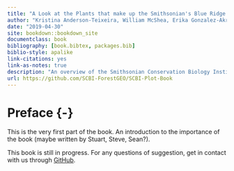 ```yaml
--- 
title: "A Look at the Plants that make up the Smithsonian's Blue Ridge Ecoregion"
author: "Kristina Anderson-Teixeira, William McShea, Erika Gonzalez-Akre, Stuart Davies, Alyssa Terrell, Ian McGregor, Caroline Kittle"
date: "2019-04-30"
site: bookdown::bookdown_site
documentclass: book
bibliography: [book.bibtex, packages.bib]
biblio-style: apalike
link-citations: yes
link-as-notes: true
description: "An overview of the Smithsonian Conservation Biology Institute's research plot."
url: https://github.com/SCBI-ForestGEO/SCBI-Plot-Book
---
```


# Preface {-}

This is the very first part of the book. An introduction to the importance of the book (maybe written by Stuart, Steve, Sean?).

This book is still in progress. For any questions of suggestion, get in contact with us through [GitHub](https://github.com/SCBI-ForestGEO/SCBI-Plot-Book/issues/new).


